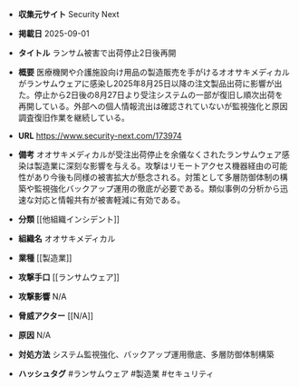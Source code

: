 - **収集元サイト**
Security Next

- **掲載日**
2025-09-01

- **タイトル**
ランサム被害で出荷停止2日後再開

- **概要**
医療機関や介護施設向け用品の製造販売を手がけるオオサキメディカルがランサムウェアに感染し2025年8月25日以降の注文製品出荷に影響が出た。停止から2日後の8月27日より受注システムの一部が復旧し順次出荷を再開している。外部への個人情報流出は確認されていないが監視強化と原因調査復旧作業を継続している。

- **URL**
https://www.security-next.com/173974

- **備考**
オオサキメディカルが受注出荷停止を余儀なくされたランサムウェア感染は製造業に深刻な影響を与える。攻撃はリモートアクセス機器経由の可能性があり今後も同様の被害拡大が懸念される。対策として多層防御体制の構築や監視強化バックアップ運用の徹底が必要である。類似事例の分析から迅速な対応と情報共有が被害軽減に有効である。

- **分類**
[[他組織インシデント]]

- **組織名**
オオサキメディカル

- **業種**
[[製造業]]

- **攻撃手口**
[[ランサムウェア]]

- **攻撃影響**
N/A

- **脅威アクター**
[[N/A]]

- **原因**
N/A

- **対処方法**
システム監視強化、バックアップ運用徹底、多層防御体制構築

- **ハッシュタグ**
#ランサムウェア #製造業 #セキュリティ
